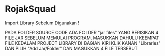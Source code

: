 # RojakSquad

Import Library Sebelum Digunakan !

PADA FOLDER SOURCE CODE ADA FOLDER "jar files" YANG BERISIKAN 4 FILE JAR
SEBELUM MEMULAI PROGRAM, MASUKKAN DAHULU KEEMPAT FILE KEDALAM PROJECT LIBRARY DI BAGIAN KIRI
KLIK KANAN "Libraries" DAN PILIH "Add Jar/Folder" DAN MASUKKAN 4 FILE TERSEBUT
